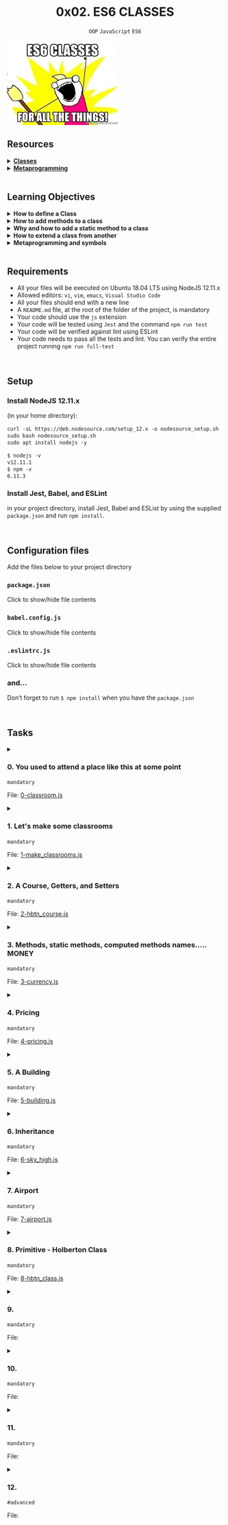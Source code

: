 <h1 align="center"><b>0x02. ES6 CLASSES</b></h1>
<div align="center"><code>OOP</code> <code>JavaScript</code> <code>ES6</code></div>

<!-- <br>

## Background Context -->


<!-- <br>
<hr>
<h3><a href=>Notes</a></h3>
<hr> -->

<br>

<img src="https://github.com/codenvibes/alx-backend-javascript/blob/master/0x02-ES6_classes/images/817248fb77fb5c2cef3f.jpeg">

<br>

## Resources
<details>
<summary><b><a href="https://developer.mozilla.org/en-US/docs/Web/JavaScript/Reference/Classes">Classes</a></b></summary><br>


<br><p align="center">※※※※※※※※※※※※</p><br>
</details>


<details>
<summary><b><a href="https://www.keithcirkel.co.uk/metaprogramming-in-es6-symbols/#symbolspecies">Metaprogramming</a></b></summary><br>


<br><p align="center">※※※※※※※※※※※※</p><br>
</details>


<!-- <br>

**man or help:**
- `` -->

<br>

## Learning Objectives
<details>
<summary><b><a href=" "> </a>How to define a Class</b></summary><br>


<br><p align="center">※※※※※※※※※※※※</p><br>
</details>


<details>
<summary><b><a href=" "> </a>How to add methods to a class</b></summary><br>


<br><p align="center">※※※※※※※※※※※※</p><br>
</details>


<details>
<summary><b><a href=" "> </a>Why and how to add a static method to a class</b></summary><br>


<br><p align="center">※※※※※※※※※※※※</p><br>
</details>


<details>
<summary><b><a href=" "> </a>How to extend a class from another</b></summary><br>


<br><p align="center">※※※※※※※※※※※※</p><br>
</details>


<details>
<summary><b><a href=" "> </a>Metaprogramming and symbols</b></summary><br>


<br><p align="center">※※※※※※※※※※※※</p><br>
</details>


<br>

## Requirements
- All your files will be executed on Ubuntu 18.04 LTS using NodeJS 12.11.x
- Allowed editors: `vi`, `vim`, `emacs`, `Visual Studio Code`
- All your files should end with a new line
- A `README.md` file, at the root of the folder of the project, is mandatory
- Your code should use the `js` extension
- Your code will be tested using `Jest` and the command `npm run test`
- Your code will be verified against lint using ESLint
- Your code needs to pass all the tests and lint. You can verify the entire project running `npm run full-test`

<br>

## Setup
### Install NodeJS 12.11.x
(in your home directory):
```
curl -sL https://deb.nodesource.com/setup_12.x -o nodesource_setup.sh
sudo bash nodesource_setup.sh
sudo apt install nodejs -y
```
```
$ nodejs -v
v12.11.1
$ npm -v
6.11.3
```
### Install Jest, Babel, and ESLint
in your project directory, install Jest, Babel and ESList by using the supplied `package.json` and run `npm install`.

<br>

## Configuration files
Add the files below to your project directory

### `package.json`
Click to show/hide file contents
### `babel.config.js`
Click to show/hide file contents
### `.eslintrc.js`
Click to show/hide file contents
### and…
Don’t forget to run `$ npm install` when you have the `package.json`

<!-- <br>

## More Info -->

<br>

## Tasks
<details>
<summary>

### 0. You used to attend a place like this at some point
`mandatory`

File: [0-classroom.js]()
</summary>

Implement a class named `ClassRoom`:

- Prototype: `export default class ClassRoom`
- It should accept one attribute named `maxStudentsSize` (Number) and assigned to `_maxStudentsSize`
```
bob@dylan:~$ cat 0-main.js
import ClassRoom from "./0-classroom.js";

const room = new ClassRoom(10);
console.log(room._maxStudentsSize)

bob@dylan:~$ 
bob@dylan:~$ npm run dev 0-main.js 
10
bob@dylan:~$ 
```
</details>

<details>
<summary>

### 1. Let's make some classrooms
`mandatory`

File: [1-make_classrooms.js]()
</summary>

Import the `ClassRoom` class from `0-classroom.js`.

Implement a function named `initializeRooms`. It should return an array of 3 `ClassRoom` objects with the sizes 19, 20, and 34 (in this order).
```
bob@dylan:~$ cat 1-main.js
import initializeRooms from './1-make_classrooms.js';

console.log(initializeRooms());

bob@dylan:~$ 
bob@dylan:~$ npm run dev 1-main.js 
[
  ClassRoom { _maxStudentsSize: 19 },
  ClassRoom { _maxStudentsSize: 20 },
  ClassRoom { _maxStudentsSize: 34 }
]
bob@dylan:~$ 
```
</details>

<details>
<summary>

### 2. A Course, Getters, and Setters
`mandatory`

File: [2-hbtn_course.js]()
</summary>

Implement a class named `HolbertonCourse`:

- Constructor attributes:
    - `name` (String)
    - `length` (Number)
    - `students` (array of Strings)
- Make sure to verify the type of attributes during object creation
- Each attribute must be stored in an “underscore” attribute version (ex: `name` is stored in `_name`)
- Implement a getter and setter for each attribute.
```
bob@dylan:~$ cat 2-main.js
import HolbertonCourse from "./2-hbtn_course.js";

const c1 = new HolbertonCourse("ES6", 1, ["Bob", "Jane"])
console.log(c1.name);
c1.name = "Python 101";
console.log(c1);

try {
    c1.name = 12;
} 
catch(err) {
    console.log(err);
}

try {
    const c2 = new HolbertonCourse("ES6", "1", ["Bob", "Jane"]);
}
catch(err) {
    console.log(err);
}

bob@dylan:~$ 
bob@dylan:~$ npm run dev 2-main.js 
ES6
HolbertonCourse {
  _name: 'Python 101',
  _length: 1,
  _students: [ 'Bob', 'Jane' ]
}
TypeError: Name must be a string
    ...
TypeError: Length must be a number
    ...
bob@dylan:~$ 
```
</details>

<details>
<summary>

### 3. Methods, static methods, computed methods names..... MONEY
`mandatory`

File: [3-currency.js]()
</summary>

Implement a class named `Currency`:

- Constructor attributes:
    - `code` (String)
    - `name` (String)
- Each attribute must be stored in an “underscore” attribute version (ex: `name` is stored in `_name`)
- Implement a getter and setter for each attribute.
- Implement a method named `displayFullCurrency` that will return the attributes in the following format `name (code)`.
```
bob@dylan:~$ cat 3-main.js
import Currency from "./3-currency.js";

const dollar = new Currency('$', 'Dollars');
console.log(dollar.displayFullCurrency());

bob@dylan:~$ 
bob@dylan:~$ npm run dev 3-main.js 
Dollars ($)
bob@dylan:~$ 
```
</details>

<details>
<summary>

### 4. Pricing
`mandatory`

File: [4-pricing.js]()
</summary>

Import the class `Currency` from `3-currency.js`

Implement a class named `Pricing`:

- Constructor attributes:
    - `amount` (Number)
    - `currency` (Currency)
- Each attribute must be stored in an “underscore” attribute version (ex: `name` is stored in `_name`)
- Implement a getter and setter for each attribute.
- Implement a method named `displayFullPrice` that returns the attributes in the following format `amount currency_name (currency_code)`.
- Implement a static method named `convertPrice`. It should accept two arguments: `amount` (Number), `conversionRate` (Number). The function should return the amount multiplied by the conversion rate.
```
bob@dylan:~$ cat 4-main.js
import Pricing from './4-pricing.js';
import Currency from './3-currency.js';

const p = new Pricing(100, new Currency("EUR", "Euro"))
console.log(p);
console.log(p.displayFullPrice());

bob@dylan:~$ 
bob@dylan:~$ npm run dev 4-main.js 
Pricing {
  _amount: 100,
  _currency: Currency { _code: 'EUR', _name: 'Euro' }
}
100 Euro (EUR)
bob@dylan:~$ 
```
</details>

<details>
<summary>

### 5. A Building
`mandatory`

File: [5-building.js]()
</summary>

Implement a class named `Building`:

- Constructor attributes:
    - `sqft` (Number)
- Each attribute must be stored in an “underscore” attribute version (ex: `name` is stored in `_name`)
- Implement a getter for each attribute.
- Consider this class as an abstract class. And make sure that any class that extends from it should implement a method named `evacuationWarningMessage`.
    - If a class that extends from it does not have a `evacuationWarningMessage` method, throw an error with the message `Class extending Building must override evacuationWarningMessage`
```    
bob@dylan:~$ cat 5-main.js
import Building from './5-building.js';

const b = new Building(100);
console.log(b);

class TestBuilding extends Building {}

try {
    new TestBuilding(200)
}
catch(err) {
    console.log(err);
}

bob@dylan:~$ 
bob@dylan:~$ npm run dev 5-main.js 
Building { _sqft: 100 }
Error: Class extending Building must override evacuationWarningMessage
    ...
bob@dylan:~$ 
```
</details>

<details>
<summary>

### 6. Inheritance
`mandatory`

File: [6-sky_high.js]()
</summary>

Import `Building` from `5-building.js`.

Implement a class named `SkyHighBuilding` that extends from `Building`:

- Constructor attributes:
    - `sqft` (Number) (must be assigned to the parent class `Building`)
    - `floors` (Number)
- Each attribute must be stored in an “underscore” attribute version (ex: `name` is stored in `_name`)
- Implement a getter for each attribute.
- Override the method named `evacuationWarningMessage` and return the following string `Evacuate slowly the NUMBER_OF_FLOORS floors`.
```
bob@dylan:~$ cat 6-main.js
import SkyHighBuilding from './6-sky_high.js';

const building = new SkyHighBuilding(140, 60);
console.log(building.sqft);
console.log(building.floors);
console.log(building.evacuationWarningMessage());

bob@dylan:~$ 
bob@dylan:~$ npm run dev 6-main.js 
140
60
Evacuate slowly the 60 floors
bob@dylan:~$ 
```
</details>

<details>
<summary>

### 7. Airport
`mandatory`

File: [7-airport.js]()
</summary>

Implement a class named `Airport`:

- Constructor attributes:
    - `name` (String)
    - `code` (String)
- Each attribute must be stored in an “underscore” attribute version (ex: `name` is stored in `_name`)
- The default string description of the class should return the airport `code` (example below).
```
bob@dylan:~$ cat 7-main.js
import Airport from "./7-airport.js";

const airportSF = new Airport('San Francisco Airport', 'SFO');
console.log(airportSF);
console.log(airportSF.toString());

bob@dylan:~$ 
bob@dylan:~$ npm run dev 7-main.js 
Airport [SFO] { _name: 'San Francisco Airport', _code: 'SFO' }
[object SFO]
bob@dylan:~$ 
```
</details>

<details>
<summary>

### 8. Primitive - Holberton Class
`mandatory`

File: [8-hbtn_class.js]()
</summary>

Implement a class named `HolbertonClass`:

- Constructor attributes:
    - `size` (Number)
    - `location` (String)
- Each attribute must be stored in an “underscore” attribute version (ex: name is stored in _name)
- When the class is cast into a Number, it should return the size.
- When the class is cast into a String, it should return the location.
```
bob@dylan:~$ cat 8-main.js
import HolbertonClass from "./8-hbtn_class.js";

const hc = new HolbertonClass(12, "Mezzanine")
console.log(Number(hc));
console.log(String(hc));

bob@dylan:~$ 
bob@dylan:~$ npm run dev 8-main.js 
12
Mezzanine
bob@dylan:~$ 
```
</details>

<details>
<summary>

### 9. 
`mandatory`

File: []()
</summary>


</details>

<details>
<summary>

### 10. 
`mandatory`

File: []()
</summary>


</details>

<details>
<summary>

### 11. 
`mandatory`

File: []()
</summary>


</details>

<details>
<summary>

### 12. 
`#advanced`

File: []()
</summary>


</details>

